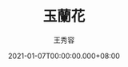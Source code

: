 ---
issue: 411
title: 玉蘭花
author: 王秀容
date: 2021-01-07T00:00:00.000+08:00
topic: 生活
difficulty: 1
wikidata: Q131449256
wikidata_link: https://www.wikidata.org/wiki/Q131449256
---